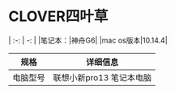 # CLOVER四叶草
| :-: | -: |
|笔记本：|神舟G6|
|mac os版本|10.14.4|

|规格 | 详细信息|
|:-: | :-:|
|电脑型号|联想小新pro13 笔记本电脑|
